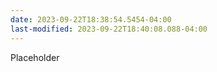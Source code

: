 ```yaml
---
date: 2023-09-22T18:38:54.5454-04:00
last-modified: 2023-09-22T18:40:08.088-04:00
---
```

Placeholder